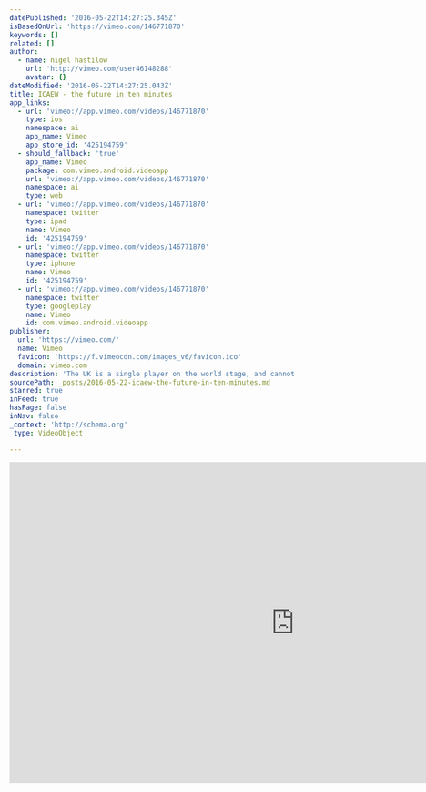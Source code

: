 ```yaml
---
datePublished: '2016-05-22T14:27:25.345Z'
isBasedOnUrl: 'https://vimeo.com/146771870'
keywords: []
related: []
author:
  - name: nigel hastilow
    url: 'http://vimeo.com/user46148288'
    avatar: {}
dateModified: '2016-05-22T14:27:25.043Z'
title: ICAEW - the future in ten minutes
app_links:
  - url: 'vimeo://app.vimeo.com/videos/146771870'
    type: ios
    namespace: ai
    app_name: Vimeo
    app_store_id: '425194759'
  - should_fallback: 'true'
    app_name: Vimeo
    package: com.vimeo.android.videoapp
    url: 'vimeo://app.vimeo.com/videos/146771870'
    namespace: ai
    type: web
  - url: 'vimeo://app.vimeo.com/videos/146771870'
    namespace: twitter
    type: ipad
    name: Vimeo
    id: '425194759'
  - url: 'vimeo://app.vimeo.com/videos/146771870'
    namespace: twitter
    type: iphone
    name: Vimeo
    id: '425194759'
  - url: 'vimeo://app.vimeo.com/videos/146771870'
    namespace: twitter
    type: googleplay
    name: Vimeo
    id: com.vimeo.android.videoapp
publisher:
  url: 'https://vimeo.com/'
  name: Vimeo
  favicon: 'https://f.vimeocdn.com/images_v6/favicon.ico'
  domain: vimeo.com
description: 'The UK is a single player on the world stage, and cannot alone impact change with its own actions.  For example, between them as of 2011, the USA, Russia, China, Australia and India hold 72% of the worlds coal reserves, which could last for more than 100 years with current consumption3, and no profit making entity will give up such significant reserves lightly or without serious measures to compensate for the sacrifice.  Other holdings of fossil fuel reserves broadly follow this pattern of a few countries holding a significant proportion of the global reserve. Unfortunately, conscience and science will never prevail in this arena, only money will talk.'
sourcePath: _posts/2016-05-22-icaew-the-future-in-ten-minutes.md
starred: true
inFeed: true
hasPage: false
inNav: false
_context: 'http://schema.org'
_type: VideoObject

---
```

<iframe src="https://cdn.embedly.com/widgets/media.html?src=https%3A%2F%2Fplayer.vimeo.com%2Fvideo%2F146771870&amp;url=https%3A%2F%2Fvimeo.com%2F146771870&amp;image=http%3A%2F%2Fi.vimeocdn.com%2Fvideo%2F545257369_1280.jpg&amp;key=b7d04c9b404c499eba89ee7072e1c4f7&amp;type=text%2Fhtml&amp;schema=vimeo" width="1000" height="563" scrolling="no" frameborder="0" allowfullscreen="" style=""></iframe>